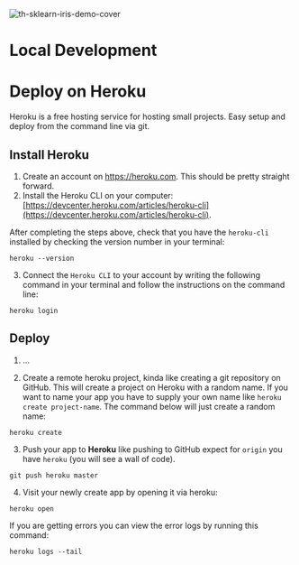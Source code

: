 ![th-sklearn-iris-demo-cover](https://media-blog.sashido.io/content/images/2021/08/th-sklearn-iris-demo-cover.jpeg)

# Local Development

# Deploy on Heroku

Heroku is a free hosting service for hosting small projects. Easy setup and deploy from the command line via git.

## Install Heroku

1. Create an account on https://heroku.com. This should be pretty straight forward.
2. Install the Heroku CLI on your computer: [https://devcenter.heroku.com/articles/heroku-cli](https://devcenter.heroku.com/articles/heroku-cli).

After completing the steps above, check that you have the `heroku-cli` installed by checking the version number in your terminal:

```
heroku --version
```

3. Connect the `Heroku CLI` to your account by writing the following command in your terminal and follow the instructions on the command line:

```
heroku login
```

## Deploy

1. ...


2. Create a remote heroku project, kinda like creating a git repository on GitHub. This will create a project on Heroku with a random name. If you want to name your app you have to supply your own name like `heroku create project-name`. The command below will just create a random name:

```
heroku create
```

3. Push your app to **Heroku** like pushing to GitHub expect for `origin` you have `heroku` (you will see a wall of code).

```
git push heroku master
```

4. Visit your newly create app by opening it via heroku:

```
heroku open
```

If you are getting errors you can view the error logs by running this command:

```
heroku logs --tail
```
